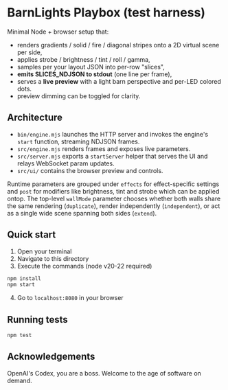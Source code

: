 # BarnLights Playbox (test harness)

Minimal Node + browser setup that:
- renders gradients / solid / fire / diagonal stripes onto a 2D virtual scene per side,
- applies strobe / brightness / tint / roll / gamma,
- samples per your layout JSON into per-row "slices",
- **emits SLICES_NDJSON to stdout** (one line per frame),
- serves a **live preview** with a light barn perspective and per-LED colored dots.
- preview dimming can be toggled for clarity.

## Architecture
- `bin/engine.mjs` launches the HTTP server and invokes the engine's `start` function, streaming NDJSON frames.
- `src/engine.mjs` renders frames and exposes live parameters.
- `src/server.mjs` exports a `startServer` helper that serves the UI and relays WebSocket param updates.
- `src/ui/` contains the browser preview and controls.

Runtime parameters are grouped under `effects` for effect-specific settings
and `post` for modifiers like brightness, tint and strobe which can be applied ontop.
The top-level `wallMode` parameter chooses whether both walls share the same
rendering (`duplicate`), render independently (`independent`), or act as a
single wide scene spanning both sides (`extend`).

## Quick start
1. Open your terminal
2. Navigate to this directory
3. Execute the commands (node v20-22 required)
```bash
npm install
npm start
```
4.  Go to `localhost:8080` in your browser

## Running tests
```bash
npm test
```

## Acknowledgements
OpenAI's Codex, you are a boss. Welcome to the age of software on demand.

